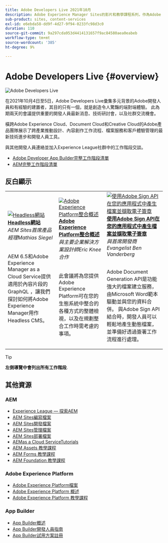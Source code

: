 ```yaml
---
title: Adobe Developers Live 2021年10月
description: Adobe Experience Manager Sites的影片和教學課程系列，作為Adobe Developers Live活動的一部分提供。
sub-product: sites, content-services
exl-id: e6ebda58-dd9f-4d27-9f94-0233fc98d3c0
duration: 110
source-git-commit: 9a297cda953d4414131657f9ac84580aea0eabeb
workflow-type: tm+mt
source-wordcount: '385'
ht-degree: 9%

---
```


# Adobe Developers Live {#overview}

<img alt="Adobe Developers Live" src="/help/adobe-developers-live/assets/adl.png" />

在2021年10月4日至5日，Adobe Developers Live彙集多元背景的Adobe開發人員和有經驗的建置者，其目的只有一個，就是創造令人驚豔的端對端體驗。 此為期兩天的會議提供重要的開發人員最新消息、技術研討會，以及社群交流機會。

橫跨Adobe Experience Cloud、Document Cloud和Creative Cloud的Adobe產品團隊展示了跨產業推動設計、內容創作工作流程、檔案服務和客戶體驗管理的最新技術進步和開發人員工具。

與其他開發人員連絡並加入Experience League社群中的工作階段交談。
* [Adobe Developer App Builder完整工作階段清單](https://experienceleaguecommunities.adobe.com/t5/project-firefly-discussions/adobe-developers-live-october-2021-project-firefly-s-complete/td-p/425779)
* [AEM完整工作階段清單](https://experienceleaguecommunities.adobe.com/t5/adobe-experience-manager/adobe-developers-live-october-2021-complete-session-list/m-p/423041#M120517)

## 反白顯示

<table>
  <tr>
   <td>
      <a href="headless.md">
      <img alt="Headless網站" src="/help/adobe-developers-live/assets/mathias.png"/>
      </a>
      <div>
         <a href="headless.md"><strong>Headless網站</strong></a>         
         <br/><em>AEM Sites首席產品經理Mathias Siegel</em>
      </div>
      <p>
        <br/>
         AEM 6.5和Adobe Experience Manager as a Cloud Service提供適用於內容片段的GraphQL ，讓我們探討如何將Adobe Experience Manager用作Headless CMS。
      </p>
     </td>   
     <td>
      <a href="aep-integration.md">
      <img alt="Adobe Experience Platform整合概述" src="/help/adobe-developers-live/assets/eric.png"/>
      </a>
      <div>
         <a href="aep-integration.md"><strong>Adobe Experience Platform整合概述</strong></a>
         <br/><em>與主要企業解決方案設計師Eric Knee合作</em>
      </div>
      <p>
        <br/>
         此會議將為您提供Adobe Experience Platform可在您的生態系統中整合的各種方式的整體檢視，以及在規劃整合工作時需考慮的事項。
      </p>
   </td>
   </td>
     <td>
      <a href="pdf-services-api.md">
      <img alt="使用Adobe Sign API在您的應用程式中產生檔案並擷取電子簽章" src="/help/adobe-developers-live/assets/ben.png"/>
      </a>
      <div>
         <a href="pdf-services-api.md"><strong>使用Adobe Sign API在您的應用程式中產生檔案並擷取電子簽章</strong></a>
         <br/><em>與首席開發商Evangelist Ben Vanderberg</em>
      </div>
      <p>
        <br/>
         Adobe Document Generation API是功能強大的檔案建立服務，由Microsoft Word範本驅動並與您的資料合併。 與Adobe Sign API結合時，開發人員可以輕鬆地產生動態檔案，並準備好透過簽署工作流程進行處理。
      </p>
   </td> 
  </tr>
</table>

>[!TIP]
>
>**左側導覽中會列出所有工作階段**.

## 其他資源

### AEM

* [Experience League — 探索AEM](https://experienceleague.adobe.com/#recommended/solutions/experience-manager)
* [AEM Sites編寫檔案](https://experienceleague.adobe.com/docs/experience-manager-65/authoring/home.html)
* [AEM Sites開發檔案](https://experienceleague.adobe.com/docs/experience-manager-65/developing/home.html)
* [AEM Sites管理檔案](https://experienceleague.adobe.com/docs/experience-manager-65/administering/home.html)
* [AEM Sites部署檔案](https://experienceleague.adobe.com/docs/experience-manager-65/deploying/home.html)
* [AEMas a Cloud ServiceTutorials](https://experienceleague.adobe.com/docs/experience-manager-learn/cloud-service/overview.html)
* [AEM Assets 教學課程](https://experienceleague.adobe.com/docs/experience-manager-learn/assets/overview.html)
* [AEM Forms 教學課程](https://experienceleague.adobe.com/docs/experience-manager-learn/forms/overview.html)
* [AEM Foundation 教學課程](https://experienceleague.adobe.com/docs/experience-manager-learn/foundation/overview.html)

### Adobe Experience Platform

* [Adobe Experience Platform檔案](https://experienceleague.adobe.com/docs/experience-platform.html)
* [Adobe Experience Platform 概述](https://experienceleague.adobe.com/docs/experience-platform/landing/home.html?lang=zh-Hant)
* [Adobe Experience Platform 教學課程](https://experienceleague.adobe.com/docs/platform-learn/tutorials/overview.html?lang=zh-Hant)

### App Builder

* [App Builder概述](https://adobe.ly/aem-appbuilder)
* [App Builder開發人員指南](https://adobe.ly/appbuilder)
* [App Builder試用方案註冊](https://adobe.ly/appbuilder-trial)

